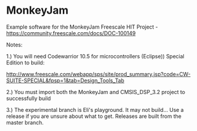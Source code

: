 MonkeyJam
=========

Example software for the MonkeyJam Freescale HIT Project - https://community.freescale.com/docs/DOC-100149


Notes:

1.)   You will need Codewarrior 10.5 for microcontrollers (Eclipse)) Special Edition to build:

http://www.freescale.com/webapp/sps/site/prod_summary.jsp?code=CW-SUITE-SPECIAL&fpsp=1&tab=Design_Tools_Tab

2.)  You must import both the MonkeyJam and CMSIS_DSP_3.2 project to successfully build

3.)   The experimental branch is Eli's playground.  It may not build...  Use a release if you are unsure about what to get.   Releases are built from the master branch.